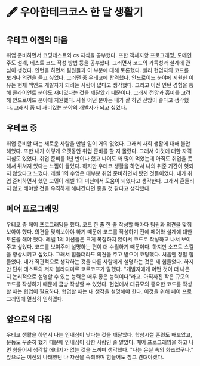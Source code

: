 # 🖋 우아한테크코스 한 달 생활기

## 우테코 이전의 마음
취업 준비하면서 코딩테스트와 cs 지식을 공부했다. 또한 객체지향 프로그래밍, 도메인 주도 설계, 테스트 코드 작성 방법 등을 공부했다. 그러면서 코드의 가독성과 설계에 관심이 생겼다. 인턴을 하면서 팀원들과 이 부분에 대해 토론했다. 빨리 현업자의 코드를 보거나 의견을 듣고 싶었다. 그러던 중 우테코에 합격했다. 안드로이드 분야에 지원한 이유는 현재 백엔드 개발자가 되려는 사람이 많다고 생각했다. 그리고 이전 인턴 경험을 통해 클라이언트 분야도 재미있다는 것을 깨달았기 때문이다. 그래서 전망과 흥미를 고려해 안드로이드 분야에 지원했다. 사실 어떤 분야든 내가 잘 하면 전망이 좋다고 생각했다. 그래서 좀 더 재미있는 분야의 개발자가 되고 싶었다.

## 우테코 중
취업 준비할 때는 새로운 사람을 만날 일이 거의 없었다. 그래서 사회 생활에 대해 불안해했다. 또한 내가 이렇게 오랫동안 취업 준비를 할 지 몰랐다. 그래서 이것에 대한 자격지심도 있었다. 취업 준비를 1년 반이나 했고 나이도 꽤 많이 먹었는데 아직도 취업을 못해서 뒤쳐져 있다는 느낌이 들었다. 하지만 우테코 생활을 하면서 나의 취준 기간이 헛되지 않았다고 느꼈다. 레벨 1의 수업은 대부분 취업 준비하면서 봤던 것들이었다. 내가 취업 준비하면서 했던 고민이 레벨 1의 미션에서 도움이 되었다고 생각한다. 그래서 흔들리지 않고 해야할 것을 우직하게 해나간다면 좋을 것 같다고 생각했다.

## 페어 프로그래밍
우테코 중 페어 프로그래밍을 했다. 코드 한 줄 한 줄 작성할 때마다 팀원과 의견을 맞춰보아야 했다. 의견을 맞춰보아야 하기 때문에 코드를 작성하기 전에 페어와 설계에 대한 토론을 해야 했다. 레벨 1의 미션들은 크게 복잡하지 않아서 코드로 작성하고 나서 보여주고 싶었다. 코드를 보여주며 설명하는 편이 더 수월하기 때문이다. 하지만 소프트 스킬을 향상시키고 싶었다. 그래서 힘들더라도 의견을 주고 받으며 코딩했다. 처음엔 정말 힘들었다. 내가 직관적으로 생각하는 것을 다른 사람에게 설명하는 것은 꽤 힘들었다. 하지만 단위 테스트의 저자 블라디미르 코르코프가 말했다. "개발자에게 어떤 것이 더 나은지 논리적으로 설명할 수 있는 능력은 매우 좋은 능력이다"라고. 
아직까진 작은 규모의 코드를 작성하기 때문에 금방 작성할 수 있었다. 현업에서 대규모의 중요한 코드를 작성할 때는 협업이 필요하다. 협업할 때는 내 생각을 설명해야 한다. 이것을 위해 페어 프로그래밍에 열심히 임하겠다.

## 앞으로의 다짐
우테코 생활을 하면서 나는 인내심이 낮다는 것을 깨달았다. 학창시절 훈련도 해보았고, 운동도 꾸준히 했기 때문에 인내심이 강한 사람인 줄 알았다. 페어 프로그래밍을 하고 나면 힘들어서 생각할 에너지가 없는 것을 느끼며 생각했다. "나는 온실 속의 화초였구나." 앞으로는 이전의 나태했던 나 자신을 속죄하며 힘들어도 참고 견뎌야겠다.

